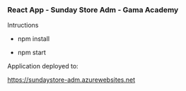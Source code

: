 ### React App - Sunday Store Adm - Gama Academy

Intructions

- npm install

- npm start

Application deployed to:

https://sundaystore-adm.azurewebsites.net
